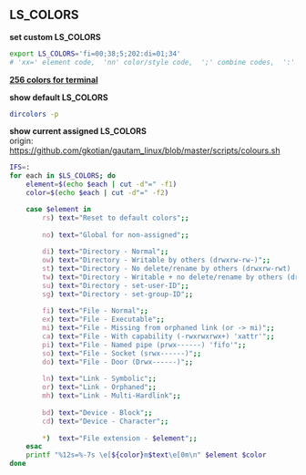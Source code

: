 LS_COLORS
---

**set custom LS_COLORS**  
```sh
export LS_COLORS='fi=00;38;5;202:di=01;34'
# 'xx=' element code,  'nn' color/style code,  ';' combine codes,  ':' elements separator
```

[**256 colors for terminal**](https://github.com/rern/bash_tips/blob/master/color.md)

**show default LS_COLORS**  
```sh
dircolors -p
```

**show current assigned LS_COLORS**  
origin: https://github.com/gkotian/gautam_linux/blob/master/scripts/colours.sh  
```sh
IFS=:
for each in $LS_COLORS; do
    element=$(echo $each | cut -d"=" -f1)
    color=$(echo $each | cut -d"=" -f2)

    case $element in
        rs) text="Reset to default colors";;
        
        no) text="Global for non-assigned";;
        
        di) text="Directory - Normal";;
        ow) text="Directory - Writable by others (drwxrw-rw-)";;
        st) text="Directory - No delete/rename by others (drwxrw-rwt) 'sticky'";;
        tw) text="Directory - Writable + no delete/rename by others (drwxrwxrwt)";;
        su) text="Directory - set-user-ID";;
        sg) text="Directory - set-group-ID";;
        
        fi) text="File - Normal";;
        ex) text="File - Executable";;
        mi) text="File - Missing from orphaned link (or -> mi)";;
        ca) text="File - With capability (-rwxrwxrwx+) 'xattr'";;
        pi) text="File - Named pipe (prwx------) 'fifo'";;
        so) text="File - Socket (srwx------)";;
        do) text="File - Door (Drwx------)";;
                
        ln) text="Link - Symbolic";;
        or) text="Link - Orphaned";;
        mh) text="Link - Multi-Hardlink";;
        
        bd) text="Device - Block";;
        cd) text="Device - Character";;
        
        *)  text="File extension - $element";;
    esac
    printf "%12s=%-7s \e[${color}m$text\e[0m\n" $element $color
done
```
